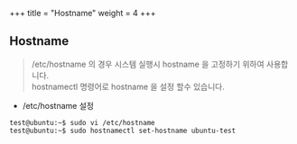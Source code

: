 +++
title = "Hostname"
weight = 4
+++

## Hostname
> /etc/hostname 의 경우 시스템 실행시 hostname 을 고정하기 위하여 사용합니다.  
> hostnamectl 명령어로 hostname 을 설정 할수 있습니다.  

* /etc/hostname 설정  
```no-highlight
test@ubuntu:~$ sudo vi /etc/hostname
test@ubuntu:~$ sudo hostnamectl set-hostname ubuntu-test
```



